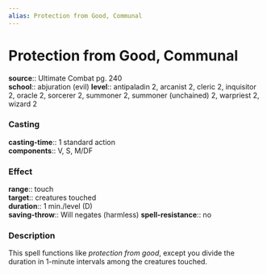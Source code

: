 ```yaml
---
alias: Protection from Good, Communal
---
```


# Protection from Good, Communal 

**source**:: Ultimate Combat pg. 240  
**school**:: abjuration (evil)
**level**:: antipaladin 2, arcanist 2, cleric 2, inquisitor 2, oracle 2, sorcerer 2, summoner 2, summoner (unchained) 2, warpriest 2, wizard 2

### Casting 

**casting-time**:: 1 standard action  
**components**:: V, S, M/DF

### Effect 

**range**:: touch  
**target**:: creatures touched  
**duration**:: 1 min./level (D)  
**saving-throw**:: Will negates (harmless)
**spell-resistance**:: no

### Description 

This spell functions like *protection from good*, except you divide the duration in 1-minute intervals among the creatures touched.

